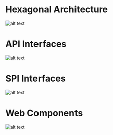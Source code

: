 # Hexagonal Architecture
![alt text](https://res.cloudinary.com/practicaldev/image/fetch/s--pHKeayDm--/c_limit%2Cf_auto%2Cfl_progressive%2Cq_auto%2Cw_880/https://dev-to-uploads.s3.amazonaws.com/uploads/articles/j5j35sd8x3r95d2xmwap.png)


# API Interfaces
![alt text](https://res.cloudinary.com/practicaldev/image/fetch/s--3ih4g9qV--/c_limit%2Cf_auto%2Cfl_progressive%2Cq_auto%2Cw_880/https://dev-to-uploads.s3.amazonaws.com/uploads/articles/a425bwve2oh4i1hmjnqd.jpg)


# SPI Interfaces
![alt text](https://res.cloudinary.com/practicaldev/image/fetch/s--aq4pd0rB--/c_limit%2Cf_auto%2Cfl_progressive%2Cq_auto%2Cw_880/https://dev-to-uploads.s3.amazonaws.com/uploads/articles/8xn0ywm6uonlsxk27hxa.jpg)

# Web Components
![alt text](https://res.cloudinary.com/practicaldev/image/fetch/s--HOW_61XT--/c_limit%2Cf_auto%2Cfl_progressive%2Cq_auto%2Cw_880/https://dev-to-uploads.s3.amazonaws.com/uploads/articles/2y8plleih2x4wilgxvot.jpg)